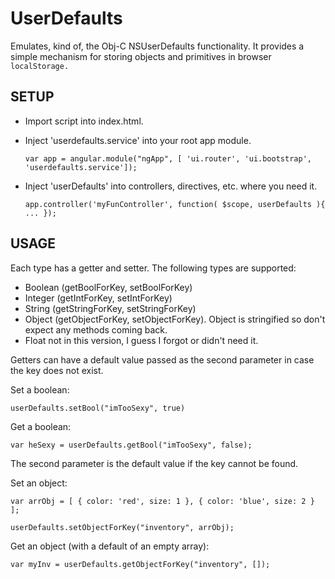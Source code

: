 UserDefaults
============

Emulates, kind of, the Obj-C NSUserDefaults functionality. It provides a simple mechanism for storing
objects and primitives in browser `localStorage.`

SETUP
-----

- Import script into index.html.

- Inject 'userdefaults.service' into your root app module.
    
    `var app = angular.module("ngApp", [ 'ui.router', 'ui.bootstrap', 'userdefaults.service']);`


- Inject 'userDefaults' into controllers, directives, etc. where you need it.

    `app.controller('myFunController', function( $scope, userDefaults ){ ... });`
    
    
USAGE
-----

Each type has a getter and setter. The following types are supported:
- Boolean (getBoolForKey, setBoolForKey)
- Integer (getIntForKey, setIntForKey)
- String (getStringForKey, setStringForKey)
- Object (getObjectForKey, setObjectForKey). Object is stringified so don't expect any methods coming back.
- Float not in this version, I guess I forgot or didn't need it.

Getters can have a default value passed as the second parameter in case the key does not exist.

Set a boolean:

`userDefaults.setBool("imTooSexy", true)`

Get a boolean:

`var heSexy = userDefaults.getBool("imTooSexy", false);`

The second parameter is the default value if the key cannot be found.

Set an object:

`var arrObj = [ { color: 'red', size: 1 }, { color: 'blue', size: 2 } ];`

`userDefaults.setObjectForKey("inventory", arrObj);`

Get an object (with a default of an empty array):

`var myInv = userDefaults.getObjectForKey("inventory", []);`
